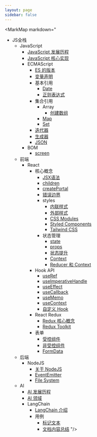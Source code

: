 ```yaml
---
layout: page
sidebar: false
---
```


<script setup>
import MarkMap from './MarkMap.vue';
</script>

<MarkMap markdown="
- JS全栈
  - JavaScript
      - [JavaScript 发展历程](javascript/history-of-javascript)
      - [JavaScript 核心实现](javascript/core-implementation)
      - ECMAScript
        - [ES 的版本](javascript/ecma-script/es-version)
        - [变量声明](javascript/ecma-script/variable-declaration)
        - 基本引用
          - [Date](javascript/ecma-script/basic-reference/date)
          - [正则表达式](javascript/ecma-script/basic-reference/reg-exp)
        - 集合引用
          - Array
            - [创建数组](javascript/ecma-script/collection-reference/array/create-array)
          - [Map](javascript/ecma-script/collection-reference/map)
          - [Set](javascript/ecma-script/collection-reference/set)
        - [迭代器](javascript/ecma-script/iterator)
        - [生成器](javascript/ecma-script/generator)
        - [JSON](javascript/ecma-script/json)
      - BOM
        - [screen](javascript/bom/screen)
  - 前端
    - React
      - 核心概念
        - [JSX语法](frontend/react/core-concepts/jsx)
        - [children](frontend/react/core-concepts/children)
        - [createPortal](frontend/react/core-concepts/create-portal)
        - [错误边界](frontend/react/core-concepts/error-boundaries)
        - styles
          - [内联样式](frontend/react/core-concepts/styles/inline-style)
          - [外部样式](frontend/react/core-concepts/styles/external-style)
          - [CSS Modules](frontend/react/core-concepts/styles/css-modules)
          - [Styled Components](frontend/react/core-concepts/styles/styled-components)
          - [Tailwind CSS](frontend/react/core-concepts/styles/tailwind-css)
        - 状态管理
          - [state](frontend/react/core-concepts/state-management/state)
          - [props](frontend/react/core-concepts/state-management/props)
          - [状态提升](frontend/react/core-concepts/state-management/lifting-state-up)
          - [Context](frontend/react/core-concepts/state-management/context)
          - [Reducer 和 Context](frontend/react/core-concepts/state-management/reducer-and-context)
      - Hook API
        - [useRef](frontend/react/hook-api/use-ref)
        - [useImperativeHandle](frontend/react/hook-api/use-imperative-handle)
        - [useEffect](frontend/react/hook-api/use-effect)
        - [useCallback](frontend/react/hook-api/use-callback)
        - [useMemo](frontend/react/hook-api/use-memo)
        - [useContext](frontend/react/hook-api/use-context)
        - [自定义 Hook](frontend/react/hook-api/custom-hook)
      - React Redux
        - [Redux 核心概念](frontend/react/react-redux/redux-core-concept)
        - [Redux Toolkit](frontend/react/react-redux/redux-toolkit)
      - 表单
        - [受控组件](frontend/react/form/controlled)
        - [非受控组件](frontend/react/form/uncontrolled)
        - [FormData](frontend/react/form/form-data)
  - 后端
    - NodeJS
      - [关于 NodeJS](backend/nodejs/about-nodejs)
      - [EventEmitter](backend/nodejs/event-emitter)
      - [File System](backend/nodejs/file-system)
  - AI
    - [AI 发展历程](ai/history-of-ai)
    - [AI 领域](ai/ai-field)
    - LangChain
      - [LangChain 介绍](ai/lang-chain/introduction)
      - 用例
        - [标记文本](ai/lang-chain/use-case/tagging)
        - [文档内容总结](ai/lang-chain/use-case/summarization)
"/>
